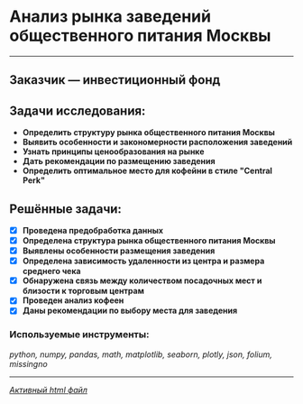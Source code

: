 # Анализ рынка заведений общественного питания Москвы
* ****
## Заказчик — инвестиционный фонд
## Задачи исследования:
* **Определить структуру рынка общественного питания Москвы**
* **Выявить особенности и закономерности расположения заведений**
* **Узнать принципы ценообразования на рынке**
* **Дать рекомендации по размещению заведения**
* **Определить оптимальное место для кофейни в стиле "Central Perk"**
 ## Решённые задачи:
 - [x] **Проведена предобработка данных**
 - [x] **Определена структура рынка общественного питания Москвы**
 - [x] **Выявлены особенности размещения заведения**
 - [x] **Определена зависимость удаленности из центра и размера среднего чека**
 - [x] **Обнаружена связь между количеством посадочных мест и близости к торговым центрам**
 - [x] **Проведен анализ кофеен**
 - [x] **Даны рекомендации по выбору места для заведения**
### Используемые инструменты:
*python, numpy, pandas, math, matplotlib, seaborn, plotly, json, folium, missingno*
* **
[*Активный html файл*](https://disk.yandex.ru/d/QinwVK5W64VIUQ)
